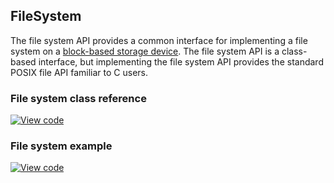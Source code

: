 ## FileSystem

The file system API provides a common interface for implementing a file system on a [block-based storage device](/docs/v5.8/reference/contributing-storage.html#block-devices). The file system API is a class-based interface, but implementing the file system API provides the standard POSIX file API familiar to C users.

### File system class reference

[![View code](https://www.mbed.com/embed/?type=library)](https://os.mbed.com/docs/v5.8/mbed-os-api-doxy/classmbed_1_1_file_system.html)

### File system example

[![View code](https://www.mbed.com/embed/?url=https://github.com/armmbed/mbed-os-example-fat-filesystem)](https://github.com/ARMmbed/mbed-os-example-fat-filesystem/blob/master/main.cpp)

